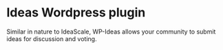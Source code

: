 Ideas Wordpress plugin
======================

Similar in nature to IdeaScale, WP-Ideas allows your community to submit ideas for discussion and voting.
